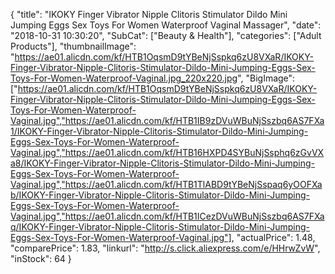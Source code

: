 {
	"title": "IKOKY Finger Vibrator Nipple Clitoris Stimulator Dildo Mini Jumping Eggs Sex Toys For Women Waterproof Vaginal Massager",
	"date": "2018-10-31 10:30:20",
	"SubCat": ["Beauty & Health"],
	"categories": ["Adult Products"],
	"thumbnailImage": "https://ae01.alicdn.com/kf/HTB1OqsmD9tYBeNjSspkq6zU8VXaR/IKOKY-Finger-Vibrator-Nipple-Clitoris-Stimulator-Dildo-Mini-Jumping-Eggs-Sex-Toys-For-Women-Waterproof-Vaginal.jpg_220x220.jpg",
	"BigImage": ["https://ae01.alicdn.com/kf/HTB1OqsmD9tYBeNjSspkq6zU8VXaR/IKOKY-Finger-Vibrator-Nipple-Clitoris-Stimulator-Dildo-Mini-Jumping-Eggs-Sex-Toys-For-Women-Waterproof-Vaginal.jpg","https://ae01.alicdn.com/kf/HTB1IB9zDVuWBuNjSszbq6AS7FXa1/IKOKY-Finger-Vibrator-Nipple-Clitoris-Stimulator-Dildo-Mini-Jumping-Eggs-Sex-Toys-For-Women-Waterproof-Vaginal.jpg","https://ae01.alicdn.com/kf/HTB16HXPD4SYBuNjSsphq6zGvVXa8/IKOKY-Finger-Vibrator-Nipple-Clitoris-Stimulator-Dildo-Mini-Jumping-Eggs-Sex-Toys-For-Women-Waterproof-Vaginal.jpg","https://ae01.alicdn.com/kf/HTB1TlABD9tYBeNjSspaq6yOOFXab/IKOKY-Finger-Vibrator-Nipple-Clitoris-Stimulator-Dildo-Mini-Jumping-Eggs-Sex-Toys-For-Women-Waterproof-Vaginal.jpg","https://ae01.alicdn.com/kf/HTB1ICezDVuWBuNjSszbq6AS7FXaq/IKOKY-Finger-Vibrator-Nipple-Clitoris-Stimulator-Dildo-Mini-Jumping-Eggs-Sex-Toys-For-Women-Waterproof-Vaginal.jpg"],
	"actualPrice": 1.48,
	"comparePrice": 1.83,
	"linkurl": "http://s.click.aliexpress.com/e/HHrwZvW",
	"inStock": 64
}
